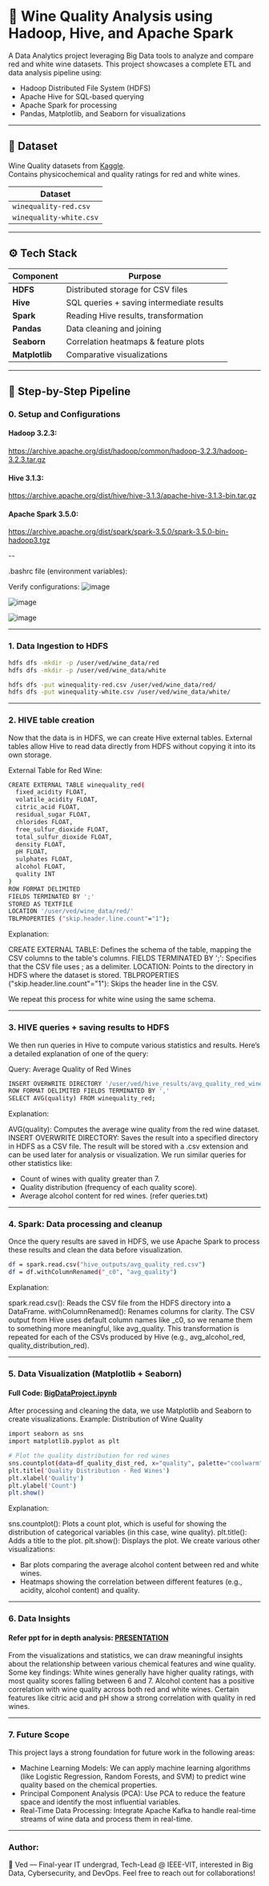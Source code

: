 
# 🍷 Wine Quality Analysis using Hadoop, Hive, and Apache Spark

A Data Analytics project leveraging Big Data tools to analyze and compare red and white wine datasets. This project showcases a complete ETL and data analysis pipeline using:

- Hadoop Distributed File System (HDFS)
- Apache Hive for SQL-based querying
- Apache Spark for processing
- Pandas, Matplotlib, and Seaborn for visualizations

---

## 📁 Dataset

Wine Quality datasets from [Kaggle](https://www.kaggle.com/datasets/rajyellow46/wine-quality).  
Contains physicochemical and quality ratings for red and white wines.

| Dataset                |
|------------------------|
| `winequality-red.csv`  | 
| `winequality-white.csv`| 

---

## ⚙️ Tech Stack

| Component     | Purpose                             |
|---------------|-------------------------------------|
| **HDFS**      | Distributed storage for CSV files   |
| **Hive**      | SQL queries + saving intermediate results |
| **Spark**     | Reading Hive results, transformation |
| **Pandas**    | Data cleaning and joining           |
| **Seaborn**   | Correlation heatmaps & feature plots|
| **Matplotlib**| Comparative visualizations          |

---

## 🧪 Step-by-Step Pipeline


### 0. Setup and Configurations

#### Hadoop 3.2.3: 
https://archive.apache.org/dist/hadoop/common/hadoop-3.2.3/hadoop-3.2.3.tar.gz

#### Hive 3.1.3:
https://archive.apache.org/dist/hive/hive-3.1.3/apache-hive-3.1.3-bin.tar.gz

#### Apache Spark 3.5.0:
https://archive.apache.org/dist/spark/spark-3.5.0/spark-3.5.0-bin-hadoop3.tgz

-- 

.bashrc file (environment variables):


Verify configurations:
![image](https://github.com/user-attachments/assets/c0b99b97-7c93-4689-9a2b-e35b0b38d0c2)

![image](https://github.com/user-attachments/assets/bb3f21c7-0905-4cac-8dc0-802971410791)

![image](https://github.com/user-attachments/assets/9a024cd1-1838-499c-afe6-acd8d3390943)

---

### 1. Data Ingestion to HDFS

```bash
hdfs dfs -mkdir -p /user/ved/wine_data/red
hdfs dfs -mkdir -p /user/ved/wine_data/white

hdfs dfs -put winequality-red.csv /user/ved/wine_data/red/
hdfs dfs -put winequality-white.csv /user/ved/wine_data/white/
```


---
### 2. HIVE table creation

Now that the data is in HDFS, we can create Hive external tables. External tables allow Hive to read data directly from HDFS without copying it into its own storage.

External Table for Red Wine:

```bash
CREATE EXTERNAL TABLE winequality_red(
  fixed_acidity FLOAT,
  volatile_acidity FLOAT,
  citric_acid FLOAT,
  residual_sugar FLOAT,
  chlorides FLOAT,
  free_sulfur_dioxide FLOAT,
  total_sulfur_dioxide FLOAT,
  density FLOAT,
  pH FLOAT,
  sulphates FLOAT,
  alcohol FLOAT,
  quality INT
)
ROW FORMAT DELIMITED
FIELDS TERMINATED BY ';'
STORED AS TEXTFILE
LOCATION '/user/ved/wine_data/red/'
TBLPROPERTIES ("skip.header.line.count"="1");
```

Explanation:

CREATE EXTERNAL TABLE: Defines the schema of the table, mapping the CSV columns to the table's columns.
FIELDS TERMINATED BY ';': Specifies that the CSV file uses ; as a delimiter.
LOCATION: Points to the directory in HDFS where the dataset is stored.
TBLPROPERTIES ("skip.header.line.count"="1"): Skips the header line in the CSV.

We repeat this process for white wine using the same schema.

---

### 3. HIVE queries + saving results to HDFS

We then run queries in Hive to compute various statistics and results. Here’s a detailed explanation of one of the query:

Query: Average Quality of Red Wines

```bash
INSERT OVERWRITE DIRECTORY '/user/ved/hive_results/avg_quality_red_wine'
ROW FORMAT DELIMITED FIELDS TERMINATED BY ','
SELECT AVG(quality) FROM winequality_red;
```

Explanation:

AVG(quality): Computes the average wine quality from the red wine dataset.
INSERT OVERWRITE DIRECTORY: Saves the result into a specified directory in HDFS as a CSV file. The result will be stored with a .csv extension and can be used later for analysis or visualization.
We run similar queries for other statistics like:
- Count of wines with quality greater than 7.
- Quality distribution (frequency of each quality score).
- Average alcohol content for red wines.
(refer queries.txt)

---

### 4. Spark: Data processing and cleanup

Once the query results are saved in HDFS, we use Apache Spark to process these results and clean the data before visualization.

```bash
df = spark.read.csv("hive_outputs/avg_quality_red.csv")
df = df.withColumnRenamed("_c0", "avg_quality")
```

Explanation:

spark.read.csv(): Reads the CSV file from the HDFS directory into a DataFrame.
withColumnRenamed(): Renames columns for clarity. The CSV output from Hive uses default column names like _c0, so we rename them to something more meaningful, like avg_quality.
This transformation is repeated for each of the CSVs produced by Hive (e.g., avg_alcohol_red, quality_distribution_red).

---

### 5. Data Visualization (Matplotlib + Seaborn)

#### Full Code: [BigDataProject.ipynb](https://colab.research.google.com/drive/1jh1yTIE0xAsk3KrseKLrr2LsyMqIAP1f?usp=sharing)
After processing and cleaning the data, we use Matplotlib and Seaborn to create visualizations.
Example: Distribution of Wine Quality

```bash
import seaborn as sns
import matplotlib.pyplot as plt

# Plot the quality distribution for red wines
sns.countplot(data=df_quality_dist_red, x="quality", palette="coolwarm")
plt.title('Quality Distribution - Red Wines')
plt.xlabel('Quality')
plt.ylabel('Count')
plt.show()
```

Explanation:

sns.countplot(): Plots a count plot, which is useful for showing the distribution of categorical variables (in this case, wine quality).
plt.title(): Adds a title to the plot.
plt.show(): Displays the plot.
We create various other visualizations:
- Bar plots comparing the average alcohol content between red and white wines.
- Heatmaps showing the correlation between different features (e.g., acidity, alcohol content) and quality.

---

### 6. Data Insights

#### Refer ppt for in depth analysis: [PRESENTATION](https://docs.google.com/presentation/d/18TYw-3SQEVxb8KIZz0kvr0RWwLV3ZIf8VNfJO349NGE/edit?usp=sharing)
From the visualizations and statistics, we can draw meaningful insights about the relationship between various chemical features and wine quality. Some key findings:
White wines generally have higher quality ratings, with most quality scores falling between 6 and 7.
Alcohol content has a positive correlation with wine quality across both red and white wines.
Certain features like citric acid and pH show a strong correlation with quality in red wines.

---

### 7. Future Scope

This project lays a strong foundation for future work in the following areas:
- Machine Learning Models: We can apply machine learning algorithms (like Logistic Regression, Random Forests, and SVM) to predict wine quality based on the chemical properties.
- Principal Component Analysis (PCA): Use PCA to reduce the feature space and identify the most influential variables.
- Real-Time Data Processing: Integrate Apache Kafka to handle real-time streams of wine data and process them in real-time.

---

### Author:
👤 Ved — Final-year IT undergrad, Tech-Lead @ IEEE-VIT, interested in Big Data, Cybersecurity, and DevOps.
Feel free to reach out for collaborations!
